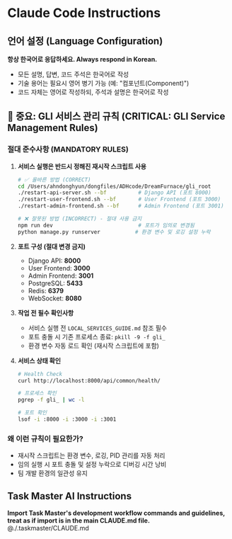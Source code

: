 # Claude Code Instructions

## 언어 설정 (Language Configuration)
**항상 한국어로 응답하세요. Always respond in Korean.**
- 모든 설명, 답변, 코드 주석은 한국어로 작성
- 기술 용어는 필요시 영어 병기 가능 (예: "컴포넌트(Component)")
- 코드 자체는 영어로 작성하되, 주석과 설명은 한국어로 작성

## 🚨 중요: GLI 서비스 관리 규칙 (CRITICAL: GLI Service Management Rules)

### **절대 준수사항 (MANDATORY RULES)**

1. **서비스 실행은 반드시 정해진 재시작 스크립트 사용**
   ```bash
   # ✅ 올바른 방법 (CORRECT)
   cd /Users/ahndonghyun/dongfiles/ADHcode/DreamFurnace/gli_root
   ./restart-api-server.sh --bf          # Django API (포트 8000)
   ./restart-user-frontend.sh --bf       # User Frontend (포트 3000)
   ./restart-admin-frontend.sh --bf      # Admin Frontend (포트 3001)

   # ❌ 잘못된 방법 (INCORRECT) - 절대 사용 금지
   npm run dev                           # 포트가 임의로 변경됨
   python manage.py runserver           # 환경 변수 및 로깅 설정 누락
   ```

2. **포트 구성 (절대 변경 금지)**
   - Django API: **8000**
   - User Frontend: **3000**
   - Admin Frontend: **3001**
   - PostgreSQL: **5433**
   - Redis: **6379**
   - WebSocket: **8080**

3. **작업 전 필수 확인사항**
   - 서비스 실행 전 `LOCAL_SERVICES_GUIDE.md` 참조 필수
   - 포트 충돌 시 기존 프로세스 종료: `pkill -9 -f gli_`
   - 환경 변수 자동 로드 확인 (재시작 스크립트에 포함)

4. **서비스 상태 확인**
   ```bash
   # Health Check
   curl http://localhost:8000/api/common/health/

   # 프로세스 확인
   pgrep -f gli_ | wc -l

   # 포트 확인
   lsof -i :8000 -i :3000 -i :3001
   ```

### **왜 이런 규칙이 필요한가?**
- 재시작 스크립트는 환경 변수, 로깅, PID 관리를 자동 처리
- 임의 실행 시 포트 충돌 및 설정 누락으로 디버깅 시간 낭비
- 팀 개발 환경의 일관성 유지

## Task Master AI Instructions
**Import Task Master's development workflow commands and guidelines, treat as if import is in the main CLAUDE.md file.**
@./.taskmaster/CLAUDE.md
